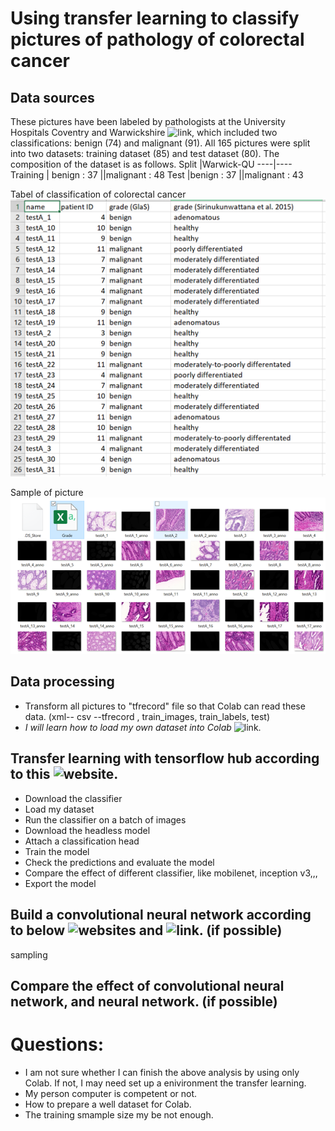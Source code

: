 # Using transfer learning to classify pictures of pathology of colorectal cancer

## Data sources  

These pictures have been labeled by pathologists at the University Hospitals Coventry and Warwickshire ![link]((https://warwick.ac.uk/fac/sci/dcs/research/tia/glascontest/download/)), which included two classifications: benign (74) and malignant (91). All 165 pictures were split into two datasets: training dataset (85) and test dataset (80). 
The composition of the dataset is as follows.
Split	|Warwick-QU
----|----
Training	| benign : 37
||malignant : 48
Test	|benign : 37
||malignant : 43  

Tabel of classification of colorectal cancer  
![Tabel of classification of colorectal cancer](https://github.com/Daniel-355/R_deep_learning_image/blob/master/Picture1.png?raw=true)  
 
Sample of picture  
![Sample of picture](https://github.com/Daniel-355/R_deep_learning_image/blob/master/Picture2.png?raw=true )  

## Data processing
* Transform all pictures to "tfrecord" file so that Colab can read these data. (xml-- csv --tfrecord , train_images, train_labels, test)
* _I will learn how to load my own dataset into Colab_ ![link](https://colab.research.google.com/github/tensorflow/docs-l10n/blob/master/site/zh-cn/tutorials/load_data/images.ipynb#scrollTo=n2TCr1TQ8pA3). 

## Transfer learning with tensorflow hub according to this ![website](https://colab.research.google.com/github/tensorflow/docs/blob/master/site/en/tutorials/images/transfer_learning_with_hub.ipynb#scrollTo=CKFUvuEho9Th). 
* Download the classifier 
* Load my dataset
* Run the classifier on a batch of images
* Download the headless model
* Attach a classification head
* Train the model
* Check the predictions and evaluate the model
* Compare the effect of different classifier, like mobilenet, inception v3,,,
* Export the model 

## Build a convolutional neural network according to below ![websites](https://www.tensorflow.org/tutorials/images/classification#visualize_training_results_2 )  and ![link](https://colab.research.google.com/github/tensorflow/docs-l10n/blob/master/site/zh-cn/tutorials/images/cnn.ipynb#scrollTo=_v8sVOtG37bT).  (if possible)

sampling

## Compare the effect of convolutional neural network, and neural network.  (if possible)

# Questions:
* I am not sure whether I can finish the above analysis by using only Colab. If not, I may need set up a enivironment the transfer learning. 
* My person computer is competent or not. 
* How to prepare a well dataset for Colab. 
* The training smample size my be not enough. 
 
	

